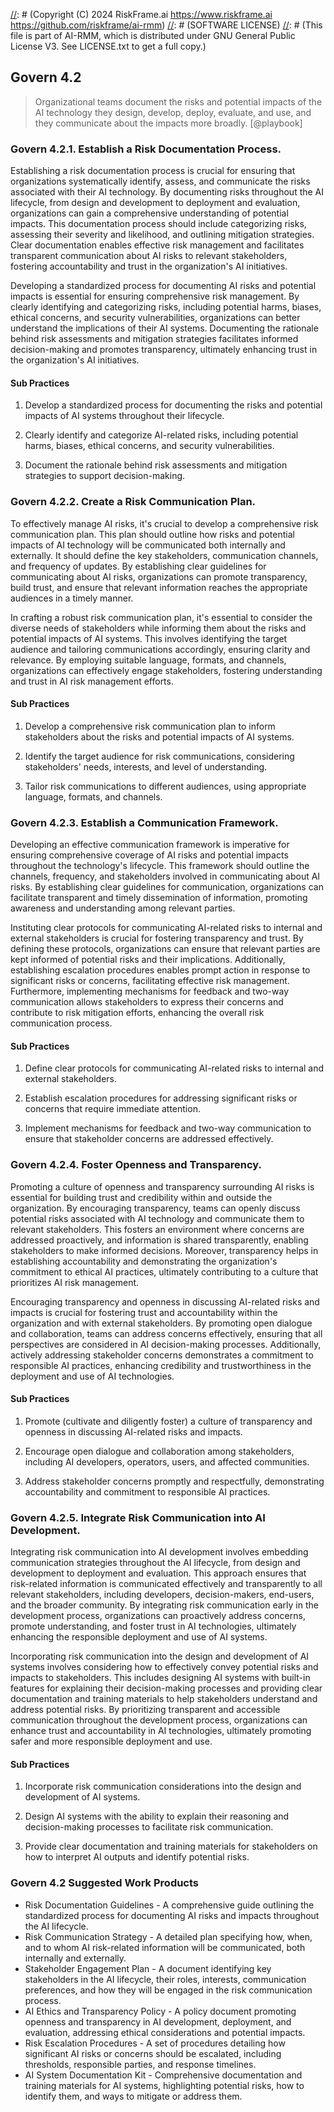 [//]: # (COPYRIGHT)
[//]: # (RiskFrame.ai - AI Risk Management and Resilience Framework)
[//]: # (Copyright (C) 2024 RiskFrame.ai https://www.riskframe.ai https://github.com/riskframe/ai-rmm)
[//]: # (SOFTWARE LICENSE)
[//]: # (This file is part of AI-RMM, which is distributed under GNU General Public License V3. See LICENSE.txt to get a full copy.)
    
## Govern 4.2
> Organizational teams document the risks and potential impacts of the AI technology they design, develop, deploy, evaluate, and use, and they communicate about the impacts more broadly. [@playbook]

### Govern 4.2.1. Establish a Risk Documentation Process.

Establishing a risk documentation process is crucial for ensuring that organizations systematically identify, assess, and communicate the risks associated with their AI technology. By documenting risks throughout the AI lifecycle, from design and development to deployment and evaluation, organizations can gain a comprehensive understanding of potential impacts. This documentation process should include categorizing risks, assessing their severity and likelihood, and outlining mitigation strategies. Clear documentation enables effective risk management and facilitates transparent communication about AI risks to relevant stakeholders, fostering accountability and trust in the organization's AI initiatives.

Developing a standardized process for documenting AI risks and potential impacts is essential for ensuring comprehensive risk management. By clearly identifying and categorizing risks, including potential harms, biases, ethical concerns, and security vulnerabilities, organizations can better understand the implications of their AI systems. Documenting the rationale behind risk assessments and mitigation strategies facilitates informed decision-making and promotes transparency, ultimately enhancing trust in the organization's AI initiatives.

#### Sub Practices

1. Develop a standardized process for documenting the risks and potential impacts of AI systems throughout their lifecycle.

2. Clearly identify and categorize AI-related risks, including potential harms, biases, ethical concerns, and security vulnerabilities.

3. Document the rationale behind risk assessments and mitigation strategies to support decision-making.

### Govern 4.2.2. Create a Risk Communication Plan.

To effectively manage AI risks, it's crucial to develop a comprehensive risk communication plan. This plan should outline how risks and potential impacts of AI technology will be communicated both internally and externally. It should define the key stakeholders, communication channels, and frequency of updates. By establishing clear guidelines for communicating about AI risks, organizations can promote transparency, build trust, and ensure that relevant information reaches the appropriate audiences in a timely manner.

In crafting a robust risk communication plan, it's essential to consider the diverse needs of stakeholders while informing them about the risks and potential impacts of AI systems. This involves identifying the target audience and tailoring communications accordingly, ensuring clarity and relevance. By employing suitable language, formats, and channels, organizations can effectively engage stakeholders, fostering understanding and trust in AI risk management efforts.

#### Sub Practices

1. Develop a comprehensive risk communication plan to inform stakeholders about the risks and potential impacts of AI systems.

2. Identify the target audience for risk communications, considering stakeholders' needs, interests, and level of understanding.

3. Tailor risk communications to different audiences, using appropriate language, formats, and channels.

### Govern 4.2.3. Establish a Communication Framework.

Developing an effective communication framework is imperative for ensuring comprehensive coverage of AI risks and potential impacts throughout the technology's lifecycle. This framework should outline the channels, frequency, and stakeholders involved in communicating about AI risks. By establishing clear guidelines for communication, organizations can facilitate transparent and timely dissemination of information, promoting awareness and understanding among relevant parties.

Instituting clear protocols for communicating AI-related risks to internal and external stakeholders is crucial for fostering transparency and trust. By defining these protocols, organizations can ensure that relevant parties are kept informed of potential risks and their implications. Additionally, establishing escalation procedures enables prompt action in response to significant risks or concerns, facilitating effective risk management. Furthermore, implementing mechanisms for feedback and two-way communication allows stakeholders to express their concerns and contribute to risk mitigation efforts, enhancing the overall risk communication process.

#### Sub Practices

1. Define clear protocols for communicating AI-related risks to internal and external stakeholders.

2. Establish escalation procedures for addressing significant risks or concerns that require immediate attention.

3. Implement mechanisms for feedback and two-way communication to ensure that stakeholder concerns are addressed effectively.

### Govern 4.2.4. Foster Openness and Transparency.

Promoting a culture of openness and transparency surrounding AI risks is essential for building trust and credibility within and outside the organization. By encouraging transparency, teams can openly discuss potential risks associated with AI technology and communicate them to relevant stakeholders. This fosters an environment where concerns are addressed proactively, and information is shared transparently, enabling stakeholders to make informed decisions. Moreover, transparency helps in establishing accountability and demonstrating the organization's commitment to ethical AI practices, ultimately contributing to a culture that prioritizes AI risk management.

Encouraging transparency and openness in discussing AI-related risks and impacts is crucial for fostering trust and accountability within the organization and with external stakeholders. By promoting open dialogue and collaboration, teams can address concerns effectively, ensuring that all perspectives are considered in AI decision-making processes. Additionally, actively addressing stakeholder concerns demonstrates a commitment to responsible AI practices, enhancing credibility and trustworthiness in the deployment and use of AI technologies.

#### Sub Practices

1. Promote (cultivate and diligently foster) a culture of transparency and openness in discussing AI-related risks and impacts.

2. Encourage open dialogue and collaboration among stakeholders, including AI developers, operators, users, and affected communities.

3. Address stakeholder concerns promptly and respectfully, demonstrating accountability and commitment to responsible AI practices.

### Govern 4.2.5. Integrate Risk Communication into AI Development.

Integrating risk communication into AI development involves embedding communication strategies throughout the AI lifecycle, from design and development to deployment and evaluation. This approach ensures that risk-related information is communicated effectively and transparently to all relevant stakeholders, including developers, decision-makers, end-users, and the broader community. By integrating risk communication early in the development process, organizations can proactively address concerns, promote understanding, and foster trust in AI technologies, ultimately enhancing the responsible deployment and use of AI systems.

Incorporating risk communication into the design and development of AI systems involves considering how to effectively convey potential risks and impacts to stakeholders. This includes designing AI systems with built-in features for explaining their decision-making processes and providing clear documentation and training materials to help stakeholders understand and address potential risks. By prioritizing transparent and accessible communication throughout the development process, organizations can enhance trust and accountability in AI technologies, ultimately promoting safer and more responsible deployment and use.

#### Sub Practices

1. Incorporate risk communication considerations into the design and development of AI systems.

2. Design AI systems with the ability to explain their reasoning and decision-making processes to facilitate risk communication.

3. Provide clear documentation and training materials for stakeholders on how to interpret AI outputs and identify potential risks.

### Govern 4.2 Suggested Work Products

* Risk Documentation Guidelines - A comprehensive guide outlining the standardized process for documenting AI risks and impacts throughout the AI lifecycle.
* Risk Communication Strategy - A detailed plan specifying how, when, and to whom AI risk-related information will be communicated, both internally and externally.
* Stakeholder Engagement Plan - A document identifying key stakeholders in the AI lifecycle, their roles, interests, communication preferences, and how they will be engaged in the risk communication process.
* AI Ethics and Transparency Policy - A policy document promoting openness and transparency in AI development, deployment, and evaluation, addressing ethical considerations and potential impacts.
* Risk Escalation Procedures - A set of procedures detailing how significant AI risks or concerns should be escalated, including thresholds, responsible parties, and response timelines.
* AI System Documentation Kit - Comprehensive documentation and training materials for AI systems, highlighting potential risks, how to identify them, and ways to mitigate or address them.
